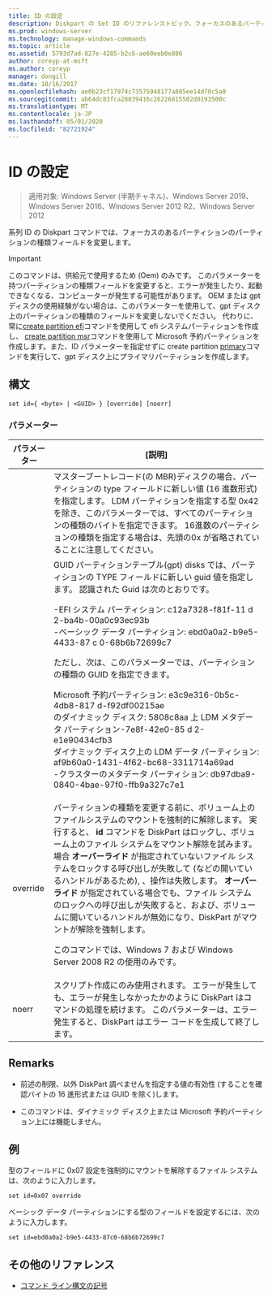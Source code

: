 ```yaml
---
title: ID の設定
description: Diskpart の Set ID のリファレンストピック。フォーカスのあるパーティションの [パーティションの種類] フィールドを変更します。
ms.prod: windows-server
ms.technology: manage-windows-commands
ms.topic: article
ms.assetid: 5793d7ad-827e-4285-b2c6-ae60eeb0e886
author: coreyp-at-msft
ms.author: coreyp
manager: dongill
ms.date: 10/16/2017
ms.openlocfilehash: ae0b23cf17974c73575948177a885ee14d70c5a0
ms.sourcegitcommit: ab64dc83fca28039416c26226815502d0193500c
ms.translationtype: MT
ms.contentlocale: ja-JP
ms.lasthandoff: 05/01/2020
ms.locfileid: "82721924"
---
```

# <a name="set-id"></a>ID の設定

> 適用対象: Windows Server (半期チャネル)、Windows Server 2019、Windows Server 2016、Windows Server 2012 R2、Windows Server 2012

系列 ID の Diskpart コマンドでは、フォーカスのあるパーティションのパーティションの種類フィールドを変更します。  
  
> [!IMPORTANT]  
> このコマンドは、供給元で使用するため \(Oem\) のみです。 このパラメーターを持つパーティションの種類フィールドを変更すると、エラーが発生したり、起動できなくなる、コンピューターが発生する可能性があります。 OEM または gpt ディスクの使用経験がない場合は、このパラメーターを使用して、gpt ディスク上のパーティションの種類のフィールドを変更しないでください。 代わりに、常に[create partition efi](create-partition-efi.md)コマンドを使用して efi システムパーティションを作成し、 [create partition msr](create-partition-msr.md)コマンドを使用して Microsoft 予約パーティションを作成します。また、ID パラメーターを指定せずに create partition [primary](create-partition-primary.md)コマンドを実行して、gpt ディスク上にプライマリパーティションを作成します。  
  
  
  
## <a name="syntax"></a>構文  
  
```  
set id={ <byte> | <GUID> } [override] [noerr]  
```  
  
### <a name="parameters"></a>パラメーター  
  
| パラメーター |                                                                                                                                                                                                                                                                                                                                                                   [説明]                                                                                                                                                                                                                                                                                                                                                                   |
|-----------|-------------------------------------------------------------------------------------------------------------------------------------------------------------------------------------------------------------------------------------------------------------------------------------------------------------------------------------------------------------------------------------------------------------------------------------------------------------------------------------------------------------------------------------------------------------------------------------------------------------------------------------------------------------------------------------------------------------------------------------------------|
|  <byte>   |                                                                                                                                                                                                       マスターブートレコード\(の MBR\)ディスクの場合、パーティションの type フィールドに新しい値 (16 進数形式) を指定します。 LDM パーティションを指定する型 0x42 を除き、このパラメーターでは、すべてのパーティションの種類のバイトを指定できます。 16進数のパーティションの種類を指定する場合は、先頭の0x が省略されていることに注意してください。                                                                                                                                                                                                       |
|  <GUID>   | GUID パーティションテーブル\(gpt\) disks では、パーティションの TYPE フィールドに新しい guid 値を指定します。 認識された Guid は次のとおりです。<p>-EFI システム パーティション: c12a7328\-f81f\-11 d 2\-ba4b\-00a0c93ec93b<br />-ベーシック データ パーティション: ebd0a0a2\-b9e5\-4433\-87 c 0\-68b6b72699c7<p>ただし、次は、このパラメーターでは、パーティションの種類の GUID を指定できます。<p>Microsoft 予約パーティション: e3c9e316\-0b5c\-4db8\-817 d\-f92df00215ae<br />のダイナミック ディスク: 5808c8aa 上 LDM メタデータ パーティション\-7e8f\-42e0\-85 d 2\-e1e90434cfb3<br />ダイナミック ディスク上の LDM データ パーティション: af9b60a0\-1431\-4f62\-bc68\-3311714a69ad<br />-クラスターのメタデータ パーティション: db97dba9\-0840\-4bae\-97f0\-ffb9a327c7e1 |
| override  |                                                                パーティションの種類を変更する前に、ボリューム上のファイルシステムのマウントを強制的に解除します。 実行すると、 **id** コマンドを DiskPart はロックし、ボリューム上のファイル システムをマウント解除を試みます。 場合 **オーバーライド** が指定されていないファイル システムをロックする呼び出しが失敗して \(などの開いているハンドルがあるため\), 、操作は失敗します。 **オーバーライド** が指定されている場合でも、ファイル システムのロックへの呼び出しが失敗すると、および、ボリュームに開いているハンドルが無効になり、DiskPart がマウントが解除を強制します。<p>このコマンドでは、Windows 7 および Windows Server 2008 R2 の使用のみです。                                                                 |
|   noerr   |                                                                                                                                                                                                                                                                    スクリプト作成にのみ使用されます。 エラーが発生しても、エラーが発生しなかったかのように DiskPart はコマンドの処理を続けます。 このパラメーターは、エラー発生すると、DiskPart はエラー コードを生成して終了します。                                                                                                                                                                                                                                                                    |
  
## <a name="remarks"></a>Remarks  
  
-   前述の制限、以外 DiskPart 調べませんを指定する値の有効性 \(することを確認バイトの 16 進形式または GUID を除く\)します。  
  
-   このコマンドは、ダイナミック ディスク上または Microsoft 予約パーティション上には機能しません。  
  
## <a name="examples"></a>例  
型のフィールドに 0x07 設定を強制的にマウントを解除するファイル システムは、次のように入力します。  
  
```  
set id=0x07 override  
```  
  
ベーシック データ パーティションにする型のフィールドを設定するには、次のように入力します。  
  
```  
set id=ebd0a0a2-b9e5-4433-87c0-68b6b72699c7  
```  
  
## <a name="additional-references"></a>その他のリファレンス  
- [コマンド ライン構文の記号](command-line-syntax-key.md)  
  

  

